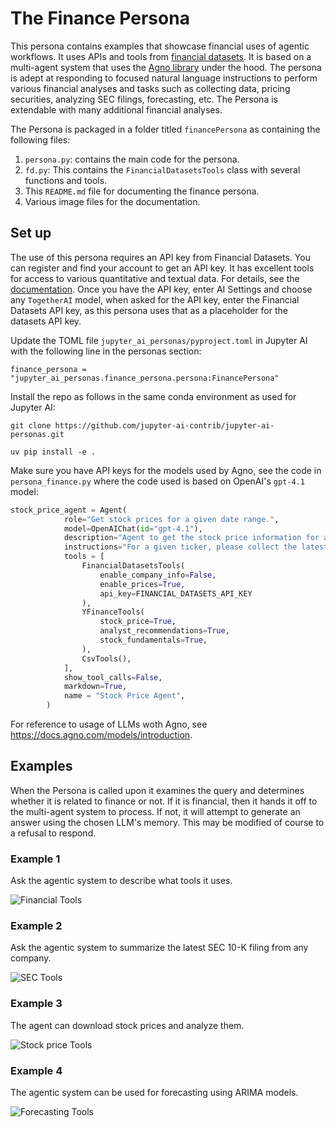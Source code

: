 # The Finance Persona

This persona contains examples that showcase financial uses of agentic workflows. It uses APIs and tools from [financial datasets](https://www.financialdatasets.ai). It is based on a multi-agent system that uses the [Agno library](https://github.com/agno-agi/agno) under the hood. The persona is adept at responding to focused natural language instructions to perform various financial analyses and tasks such as collecting data, pricing securities, analyzing SEC filings, forecasting, etc. The Persona is extendable with many additional financial analyses.  

The Persona is packaged in a folder titled `financePersona` as containing the following files:

1. `persona.py`: contains the main code for the persona. 
2. `fd.py`: This contains the `FinancialDatasetsTools` class with several functions and tools.
3. This `README.md` file for documenting the finance persona. 
4. Various image files for the documentation.

## Set up

The use of this persona requires an API key from Financial Datasets. You can register and find your account to get an API key. It has excellent tools for access to various quantitative and textual data. For details, see the [documentation](https://docs.financialdatasets.ai/introduction). Once you have the API key, enter AI Settings and choose any `TogetherAI` model, when asked for the API key, enter the Financial Datasets API key, as this persona uses that as a placeholder for the datasets API key. 

Update the TOML file `jupyter_ai_personas/pyproject.toml` in Jupyter AI with the following line in the personas section:

```
finance_persona = "jupyter_ai_personas.finance_persona.persona:FinancePersona"
```

Install the repo as follows in the same conda environment as used for Jupyter AI:
```
git clone https://github.com/jupyter-ai-contrib/jupyter-ai-personas.git
```

```
uv pip install -e .
```

Make sure you have API keys for the models used by Agno, see the code in `persona_finance.py` where the code used is based on OpenAI's `gpt-4.1` model:
```py
stock_price_agent = Agent(
            role="Get stock prices for a given date range.",
            model=OpenAIChat(id="gpt-4.1"),
            description="Agent to get the stock price information for a ticker.",
            instructions="For a given ticker, please collect the latest stock prices for the date range provided.",
            tools = [
                FinancialDatasetsTools(
                    enable_company_info=False, 
                    enable_prices=True, 
                    api_key=FINANCIAL_DATASETS_API_KEY
                ),
                YFinanceTools(
                    stock_price=True, 
                    analyst_recommendations=True, 
                    stock_fundamentals=True,
                ),
                CsvTools(),
            ],
            show_tool_calls=False,
            markdown=True,
            name = "Stock Price Agent",
        )
```

For reference to usage of LLMs woth Agno, see https://docs.agno.com/models/introduction. 


## Examples

When the Persona is called upon it examines the query and determines whether it is related to finance or not. If it is financial, then it hands it off to the multi-agent system to process. If not, it will attempt to generate an answer using the chosen LLM's memory. This may be modified of course to a refusal to respond. 

### Example 1

Ask the agentic system to describe what tools it uses. 

![Financial Tools](financial_tools.png)

### Example 2

Ask the agentic system to summarize the latest SEC 10-K filing from any company. 

![SEC Tools](sec_10k.png)

### Example 3

The agent can download stock prices and analyze them. 

![Stock price Tools](avg_stk_pr.png)

### Example 4

The agentic system can be used for forecasting using ARIMA models. 

![Forecasting Tools](arima.png)